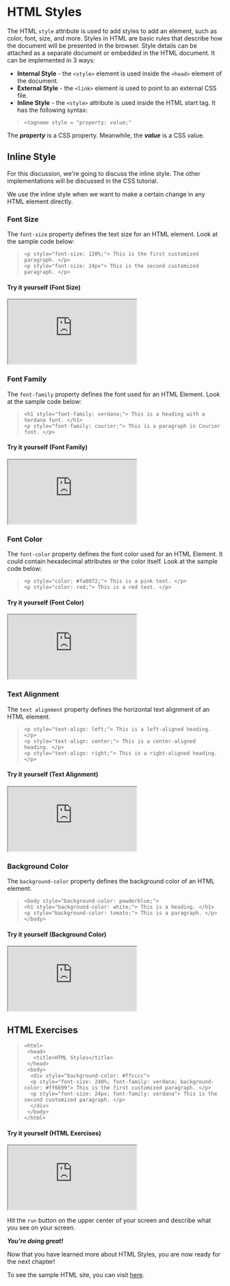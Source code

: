 # HTML Styles

The HTML `style` attribute is used to add styles to add an element, such as color, font, size, and more. Styles in HTML are basic rules that describe how the document will be presented in the browser. Style details can be attached as a separate document or embedded in the HTML document. It can be implemented in 3 ways:

- **Internal Style** - the `<style>` element is used inside the `<head>` element of the document.
- **External Style** - the `<link>` element is used to point to an external CSS file. 
- **Inline Style** - the `<style>` attribute is used inside the HTML start tag. It has the following syntax:
>```
><tagname style = "property: value;"
>```
The ***property*** is a CSS property. Meanwhile, the ***value*** is a CSS value.

## Inline Style
 For this discussion, we're going to discuss the inline style. The other implementations will be discussed in the CSS tutorial. 

 We use the inline style when we want to make a certain change in any HTML element directly. 

### Font Size
The `font-size` property defines the text size for an HTML element. Look at the sample code below:
>```
><p style="font-size: 120%;"> This is the first customized paragraph. </p>
><p style="font-size: 24px"> This is the second customized paragraph. </p>
>```

#### Try it yourself (Font Size)
<iframe src="https://replit.com/@PauleenGregana/HTML-Styles-Sample-1?lite=true"></iframe>



### Font Family
The `font-family` property defines the font used for an HTML Element. Look at the sample code below:
>```
><h1 style="font-family: verdana;"> This is a heading with a Verdana font. </h1>
><p style="font-family: courier;"> This is a paragraph in Courier font. </p>
>```
#### Try it yourself (Font Family)
<iframe src="https://replit.com/@PauleenGregana/HTML-Styles-Sample-2?lite=true"></iframe>

### Font Color
The `font-color` property defines the font color used for an HTML Element. It could contain hexadecimal attributes or the color itself. Look at the sample code below:
>```
><p style="color: #fa8072;"> This is a pink text. </p>
><p style="color: red;"> This is a red text. </p>
>```
#### Try it yourself (Font Color)
<iframe src="https://replit.com/@PauleenGregana/HTML-Styles-Sample-3?lite=true"></iframe>


### Text Alignment
The `text alignment` property defines the horizontal text alignment of an HTML element. 
>```
><p style="text-align: left;"> This is a left-aligned heading. </p>
><p style="text-align: center;"> This is a center-aligned heading. </p>
><p style="text-align: right;"> This is a right-aligned heading.  </p>
>```
#### Try it yourself (Text Alignment)
<iframe src="https://replit.com/@PauleenGregana/HTML-Styles-Sample-4?lite=true"></iframe>

### Background Color
The `background-color` property defines the background color of an HTML element. 
>```
><body style="background-color: powderblue;">
><h1 style="background-color: white;"> This is a heading. </h1>
><p style="background-color: tomato;"> This is a paragraph. </p>
></body>
>```
#### Try it yourself (Background Color)
<iframe src="https://replit.com/@PauleenGregana/HTML-Styles-Sample-5?lite=true"></iframe>


## HTML Exercises
>```
><html>
>  <head>
>    <title>HTML Styles</title>
>  </head>
>  <body>
>   <div style="background-color: #ffcccc">
>   <p style="font-size: 240%; font-family: verdana; background-color: #ff6699"> This is the first customized paragraph. </p>
>   <p style="font-size: 24px; font-family: verdana"> This is the second customized paragraph. </p>
>   </div>
>  </body>  
></html>
>```

#### Try it yourself (HTML Exercises)
<iframe src="https://replit.com/@PauleenGregana/HTML-Styles-Sample-Exercises?lite=true"></iframe>


Hit the `run` button on the upper center of your screen and describe what you see on your screen.

***You're doing great!***

Now that you have learned more about HTML Styles, you are now ready for the next chapter!

To see the sample HTML site, you can visit [here](https://html-styles-sample-exercises.pauleengregana.repl.co/).